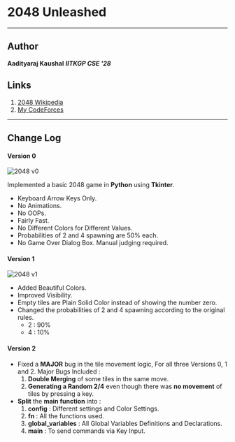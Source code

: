 # 2048 Unleashed
***

## Author

**Aadityaraj Kaushal**
**_IITKGP CSE '28_**

## Links

1. [2048 Wikipedia](https://en.wikipedia.org/wiki/2048_(video_game))
2. [My CodeForces](https://codeforces.com/profile/aadityarajK1)

*** 

## Change Log

#### Version 0

![2048 v0](https://drive.google.com/uc?export=view&id=1PSxOJa9RioHAYHr1KpJacEwTtgW9bG-J)


Implemented a basic 2048 game in **Python** using **Tkinter**.
- Keyboard Arrow Keys Only.
- No Animations.
- No OOPs.
- Fairly Fast.
- No Different Colors for Different Values.
- Probabilities of 2 and 4 spawning are 50% each.
- No Game Over Dialog Box. Manual judging required.

#### Version 1
![2048 v1](https://drive.google.com/uc?export=view&id=1vA2pXsEhnMTToTJd4FmtTfOVERgxbB37)

- Added Beautiful Colors.
- Improved Visibility.
- Empty tiles are Plain Solid Color instead of showing the number zero.
- Changed the probabilities of 2 and 4 spawning according to the original rules.
    - 2 : 90%
    - 4 : 10%

#### Version 2
- Fixed a __MAJOR__ bug in the tile movement logic, For all three Versions 0, 1 and 2.
Major Bugs Included :
    1. __Double Merging__ of some tiles in the same move.
    2. __Generating a Random 2/4__ even though there was __no movement__ of tiles by pressing a key.
- __Split__ the __main function__ into :
    1. __config__ : Different settings and Color Settings.
    2. __fn__ : All the functions used.
    3. __global_variables__ : All Global Variables Definitions and Declarations.
    3. __main__ : To send commands via Key Input.